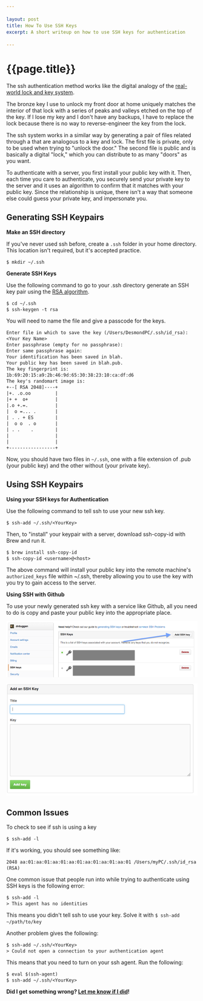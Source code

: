 ```yaml
---

layout: post
title: How To Use SSH Keys
excerpt: A short writeup on how to use SSH keys for authentication

---
```


#  {{page.title}}
The ssh authentication method works like the digital analogy of the [real-world lock and key system](http://www.gregmiller.net/locks/mitguide/chapter2.html). 

The bronze key I use to unlock my front door at home uniquely matches the interior of that lock with a series of peaks and valleys etched on the top of the key. If I lose my key and I don't have any backups, I have to replace the lock because there is no way to reverse-engineer the key from the lock. 

The ssh system works in a similar way by generating a pair of files related through a that are analogous to a key and lock. The first file is private, only to be used when trying to "unlock the door." The second file is public and is basically a digital "lock," which you can distribute to as many "doors" as you want. 

To authenticate with a server, you first install your public key with it. Then, each time you care to authenticate, you securely send your private key to the server and it uses an algorithm to confirm that it matches with your public key. Since the relationship is unique, there isn't a way that someone else could guess your private key, and impersonate you. 

## Generating SSH Keypairs

**Make an SSH directory**

If you've never used ssh before, create a `.ssh` folder in your home directory. This location isn't required, but it's accepted practice. 

	$ mkdir ~/.ssh

**Generate SSH Keys**

Use the following command to go to your .ssh directory generate an SSH key pair using the [RSA algorithm](http://en.wikipedia.org/wiki/RSA_%28cryptosystem%29). 

	$ cd ~/.ssh 
	$ ssh-keygen -t rsa 
You will need to name the file and give a passcode for the keys. 
	
	Enter file in which to save the key (/Users/DesmondPC/.ssh/id_rsa): <Your Key Name>
	Enter passphrase (empty for no passphrase):
	Enter same passphrase again:
	Your identification has been saved in blah.
	Your public key has been saved in blah.pub.
	The key fingerprint is:	
	1b:69:20:15:a9:2b:46:9d:65:30:38:23:10:ca:df:d6
	The key's randomart image is:
	+--[ RSA 2048]----+
	|+. .o.oo         |
	|+ +  o+          |
	|.o +.=.          |
	|  o =... .       |
	| . . + ES        |
	|  o o  . o       |
	| . .    .        |
	|                 |
	|                 |
	+-----------------+	
	
Now, you should have two files in `~/.ssh`, one with a file extension of .pub (your public key) and the other without (your private key). 

## Using SSH Keypairs

**Using your SSH keys for Authentication**

Use the following command to tell ssh to use your new ssh key. 

	$ ssh-add ~/.ssh/<YourKey>
	
Then, to "install" your keypair with a server, download ssh-copy-id with Brew and run it. 
	
	$ brew install ssh-copy-id
	$ ssh-copy-id <username>@<host>

The above command will install your public key into the remote machine's `authorized_keys` file within ~/.ssh, thereby allowing you to use the key with you try to gain access to the server. 


**Using SSH with Github**	

To use your newly generated ssh key with a service like Github, all you need to do is copy and paste your public key into the appropriate place. 

![Github Add Key](/img/ssh_2.png)

![Github Add Key](/img/ssh_1.png)

## Common Issues
To check to see if ssh is using a key
	
	$ ssh-add -l
	
If it's working, you should see something like: 

	2048 aa:01:aa:01:aa:01:aa:01:aa:01:aa:01:aa:01 /Users/myPC/.ssh/id_rsa (RSA)
	
One common issue that people run into while trying to authenticate using SSH keys is the following error: 

	$ ssh-add -l
	> This agent has no identities
	
This means you didn't tell ssh to use your key. Solve it with `$ ssh-add ~/path/to/key`

Another problem gives the following:
	
	$ ssh-add ~/.ssh/<YourKey>
	> Could not open a connection to your authentication agent
	
This means that you need to turn on your ssh agent. Run the following: 

	$ eval $(ssh-agent)
	$ ssh-add ~/.ssh/<YourKey>


**Did I get something wrong?  [Let me know if I did](mailto:desmondrduggan@gmail.com)!**